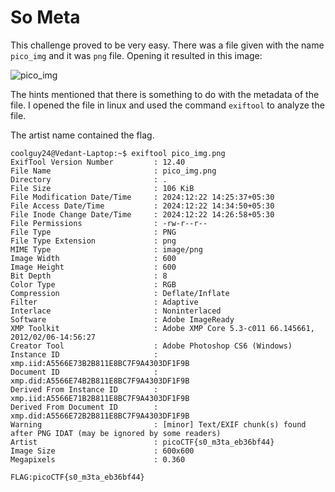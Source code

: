 # So Meta

This challenge proved to be very easy. There was a file given with the name `pico_img` and it was `png` file. Opening it resulted in this image:

![pico_img](https://github.com/user-attachments/assets/7e1651e8-013a-475a-94db-3cbb48c1d5e6)

The hints mentioned that there is something to do with the metadata of the file. I opened the file in linux and used the command `exiftool` to analyze the file.

The artist name contained the flag.
```
coolguy24@Vedant-Laptop:~$ exiftool pico_img.png
ExifTool Version Number         : 12.40
File Name                       : pico_img.png
Directory                       : .
File Size                       : 106 KiB
File Modification Date/Time     : 2024:12:22 14:25:37+05:30
File Access Date/Time           : 2024:12:22 14:34:50+05:30
File Inode Change Date/Time     : 2024:12:22 14:26:58+05:30
File Permissions                : -rw-r--r--
File Type                       : PNG
File Type Extension             : png
MIME Type                       : image/png
Image Width                     : 600
Image Height                    : 600
Bit Depth                       : 8
Color Type                      : RGB
Compression                     : Deflate/Inflate
Filter                          : Adaptive
Interlace                       : Noninterlaced
Software                        : Adobe ImageReady
XMP Toolkit                     : Adobe XMP Core 5.3-c011 66.145661, 2012/02/06-14:56:27
Creator Tool                    : Adobe Photoshop CS6 (Windows)
Instance ID                     : xmp.iid:A5566E73B2B811E8BC7F9A4303DF1F9B
Document ID                     : xmp.did:A5566E74B2B811E8BC7F9A4303DF1F9B
Derived From Instance ID        : xmp.iid:A5566E71B2B811E8BC7F9A4303DF1F9B
Derived From Document ID        : xmp.did:A5566E72B2B811E8BC7F9A4303DF1F9B
Warning                         : [minor] Text/EXIF chunk(s) found after PNG IDAT (may be ignored by some readers)
Artist                          : picoCTF{s0_m3ta_eb36bf44}
Image Size                      : 600x600
Megapixels                      : 0.360
```

`FLAG:picoCTF{s0_m3ta_eb36bf44}`
